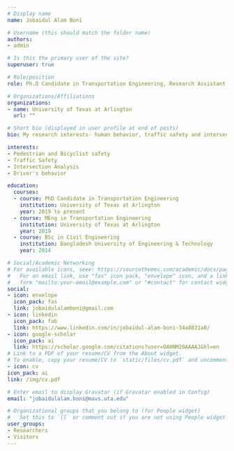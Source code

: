 ```yaml
---
# Display name
name: Jobaidul Alam Boni

# Username (this should match the folder name)
authors:
- admin

# Is this the primary user of the site?
superuser: true

# Role/position
role: Ph.D Candidate in Transportation Engineering, Research Assistant

# Organizations/Affiliations
organizations:
- name: University of Texas at Arlington
  url: ""

# Short bio (displayed in user profile at end of posts)
bio: My research interests- human behavior, traffic safety and intersection analysis

interests:
- Pedestrian and Bicyclist safety
- Traffic Safety
- Intersection Analysis
- Driver's behavior

education:
  courses:
  - course: PhD Candidate in Transportation Engineering
    institution: University of Texas at Arlington
    year: 2019 to present
  - course: MEng in Transportation Engineering
    institution: University of Texas at Arlington
    year: 2019
  - course: BSc in Civil Engineering
    institution: Bangladesh University of Engineering & Technology
    year: 2014

# Social/Academic Networking
# For available icons, seee: https://sourcethemes.com/academic/docs/page-builder/#icons
#   For an email link, use "fas" icon pack, "envelope" icon, and a link in the
#   form "mailto:your-email@example.com" or "#contact" for contact widget.
social:
- icon: envelope
  icon_pack: fas
  link: jobaidulalamboni@gmail.com
- icon: linkedin
  icon_pack: fab
  link: https://www.linkedin.com/in/jobaidul-alam-boni-34a8831a0/
- icon: google-scholar
  icon_pack: ai
  link: https://scholar.google.com/citations?user=OAHNM20AAAAJ&hl=en
# Link to a PDF of your resume/CV from the About widget.
# To enable, copy your resume/CV to `static/files/cv.pdf` and uncomment the lines below.
- icon: cv
icon_pack: ai
link: /img/cv.pdf

# Enter email to display Gravatar (if Gravatar enabled in Config)
email: "jobaidulalam.boni@mavs.uta.edu"

# Organizational groups that you belong to (for People widget)
#   Set this to `[]` or comment out if you are not using People widget.
user_groups:
- Researchers
- Visitors
---
```


